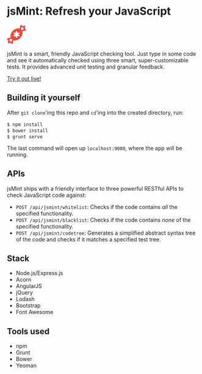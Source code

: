 # jsMint: Refresh your JavaScript

![jsMint logo](https://raw.githubusercontent.com/hathix/jsmint/master/icon.png)

jsMint is a smart, friendly JavaScript checking tool. Just type in some code and see it automatically checked using three smart, super-customizable tests. It provides advanced unit testing and granular feedback. 

[Try it out live!](http://jsmint.herokuapp.com)

## Building it yourself

After `git clone`'ing this repo and `cd`'ing into the created directory, run:

```
$ npm install
$ bower install
$ grunt serve
```

The last command will open up `localhost:9000`, where the app will be running.

## APIs

jsMint ships with a friendly interface to three powerful RESTful APIs to check JavaScript code against:

* `POST /api/jsmint/whitelist`: Checks if the code contains *all* the specified functionality.
* `POST /api/jsmint/blacklist`: Checks if the code contains *none* of the specified functionality.
* `POST /api/jsmint/codetree`: Generates a simplified abstract syntax tree of the code and checks if it matches a specified test tree.

## Stack

* Node.js/Express.js
* Acorn
* AngularJS
* jQuery
* Lodash
* Bootstrap
* Font Awesome

## Tools used

* npm
* Grunt
* Bower
* Yeoman
